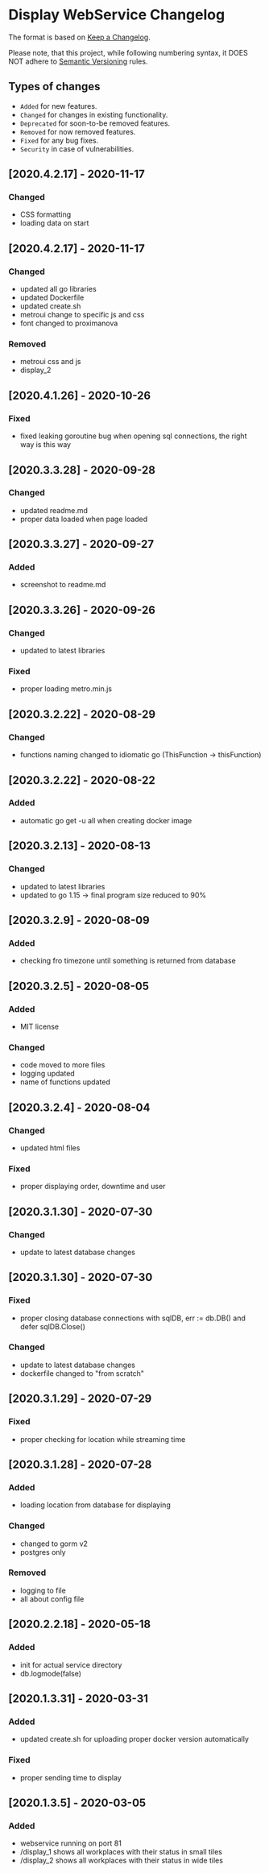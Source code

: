 # Display WebService Changelog

The format is based on [Keep a Changelog](http://keepachangelog.com/en/1.0.0/).

Please note, that this project, while following numbering syntax, it DOES NOT
adhere to [Semantic Versioning](http://semver.org/spec/v2.0.0.html) rules.

## Types of changes

* ```Added``` for new features.
* ```Changed``` for changes in existing functionality.
* ```Deprecated``` for soon-to-be removed features.
* ```Removed``` for now removed features.
* ```Fixed``` for any bug fixes.
* ```Security``` in case of vulnerabilities.

## [2020.4.2.17] - 2020-11-17

### Changed
- CSS formatting 
- loading data on start

## [2020.4.2.17] - 2020-11-17

### Changed
- updated all go libraries 
- updated Dockerfile
- updated create.sh
- metroui change to specific js and css
- font changed to proximanova

### Removed
- metroui css and js
- display_2

## [2020.4.1.26] - 2020-10-26

### Fixed
- fixed leaking goroutine bug when opening sql connections, the right way is this way

## [2020.3.3.28] - 2020-09-28

### Changed
- updated readme.md
- proper data loaded when page loaded

## [2020.3.3.27] - 2020-09-27

### Added
- screenshot to readme.md

## [2020.3.3.26] - 2020-09-26

### Changed
- updated to latest libraries

### Fixed
- proper loading metro.min.js

## [2020.3.2.22] - 2020-08-29

### Changed
- functions naming changed to idiomatic go (ThisFunction -> thisFunction)

## [2020.3.2.22] - 2020-08-22

### Added
- automatic go get -u all when creating docker image

## [2020.3.2.13] - 2020-08-13

### Changed
- updated to latest libraries
- updated to go 1.15 -> final program size reduced to 90%

## [2020.3.2.9] - 2020-08-09

### Added
- checking fro timezone until something is returned from database

## [2020.3.2.5] - 2020-08-05

### Added
- MIT license

### Changed
- code moved to more files
- logging updated
- name of functions updated

## [2020.3.2.4] - 2020-08-04

### Changed
- updated html files

### Fixed
- proper displaying order, downtime and user

## [2020.3.1.30] - 2020-07-30

### Changed
- update to latest database changes

## [2020.3.1.30] - 2020-07-30

### Fixed
- proper closing database connections with sqlDB, err := db.DB() and defer sqlDB.Close()

### Changed
- update to latest database changes
- dockerfile changed to "from scratch"

## [2020.3.1.29] - 2020-07-29

### Fixed
- proper checking for location while streaming time

## [2020.3.1.28] - 2020-07-28

### Added
- loading location from database for displaying

### Changed
- changed to gorm v2
- postgres only

### Removed
- logging to file
- all about config file

## [2020.2.2.18] - 2020-05-18

### Added
- init for actual service directory
- db.logmode(false)

## [2020.1.3.31] - 2020-03-31

### Added
- updated create.sh for uploading proper docker version automatically

### Fixed
- proper sending time to display

## [2020.1.3.5] - 2020-03-05

### Added
- webservice running on port 81
- /display_1 shows all workplaces with their status in small tiles
- /display_2 shows all workplaces with their status in wide tiles